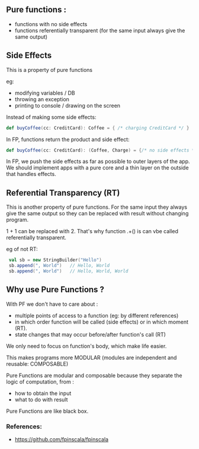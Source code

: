 ## Pure functions :
 - functions with no side effects
 - functions referentially transparent (for the same input always give the same output)

## Side Effects
 
This is a property of pure functions
 
eg:
 - modifying variables / DB
 - throwing an exception
 - printing to console / drawing on the screen
 
Instead of making some side effects:
```scala
def buyCoffee(cc: CreditCard): Coffee = { /* charging CreditCard */ }
```

In FP, functions return the product and side effect:
```scala
def buyCoffee(cc: CreditCard): (Coffee, Charge) = {/* no side effects */}
```
 
In FP, we push the side effects as far as possible to outer layers of the app. 
We should implement apps with a pure core and a thin layer on the outside that handles effects.
 
## Referential Transparency (RT)
 
This is another property of pure functions.
For the same input they always give the same output so they can be replaced with result without changing program.
 
1 + 1 can be replaced with 2. That's why function .+() is can vbe called referentially transparent.
 
eg of not RT:
```scala
 val sb = new StringBuilder("Hello")
 sb.append(", World")   // Hello, World
 sb.append(", World")   // Hello, World, World
```

 
## Why use Pure Functions ?
 
With PF we don't have to care about :
 - multiple points of access to a function (eg: by different references)
 - in which order function will be called (side effects) or in which moment (RT).
 - state changes that may occur before/after function's call (RT)
 
We only need to focus on function's body, which make life easier.
 
This makes programs more MODULAR (modules are independent and reusable: COMPOSABLE)
 
Pure Functions are modular and composable because they separate the logic of computation, from :
 - how to obtain the input
 - what to do with result
 
Pure Functions are like black box.
   



### References:
 - https://github.com/fpinscala/fpinscala
 